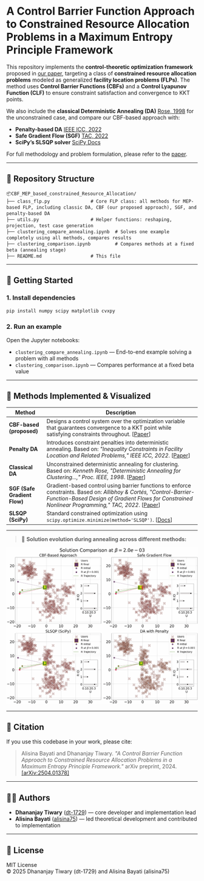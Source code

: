 # A Control Barrier Function Approach to Constrained Resource Allocation Problems in a Maximum Entropy Principle Framework

This repository implements the **control-theoretic optimization framework** proposed in [our paper](https://arxiv.org/abs/2504.01378), targeting a class of **constrained resource allocation problems** modeled as generalized **facility location problems (FLPs)**. The method uses **Control Barrier Functions (CBFs)** and a **Control Lyapunov Function (CLF)** to ensure constraint satisfaction and convergence to KKT points.

We also include the **classical Deterministic Annealing (DA)** [Rose, 1998](https://doi.org/10.1109/5.726788) for the unconstrained case, and compare our CBF-based approach with:

- **Penalty-based DA** [IEEE ICC, 2022](https://ieeexplore.ieee.org/document/10093253)
- **Safe Gradient Flow (SGF)** [TAC, 2022](https://ieeexplore.ieee.org/document/10224270)
- **SciPy’s SLSQP solver** [SciPy Docs](https://docs.scipy.org/doc/scipy/reference/generated/scipy.optimize.minimize.html)

For full methodology and problem formulation, please refer to the [paper](https://arxiv.org/abs/2504.01378).

---

## 📁 Repository Structure

```
📦CBF_MEP_based_constrained_Resource_Allocation/
├── class_flp.py               # Core FLP class: all methods for MEP-based FLP, including classic DA, CBF (our proposed approach), SGF, and penalty-based DA
├── utils.py                   # Helper functions: reshaping, projection, test case generation
├── clustering_compare_annealing.ipynb  # Solves one example completely using all methods, compares results
├── clustering_comparison.ipynb         # Compares methods at a fixed beta (annealing stage)
├── README.md                  # This file
```

---

## 🚀 Getting Started

### 1. Install dependencies

```bash
pip install numpy scipy matplotlib cvxpy
```

### 2. Run an example

Open the Jupyter notebooks:

- `clustering_compare_annealing.ipynb` — End-to-end example solving a problem with all methods
- `clustering_comparison.ipynb` — Compares performance at a fixed beta value

---

## 🧠 Methods Implemented & Visualized

| Method                       | Description                                                                                                                                                                                                                                                           |
| ---------------------------- | --------------------------------------------------------------------------------------------------------------------------------------------------------------------------------------------------------------------------------------------------------------------- |
| **CBF-based (proposed)**     | Designs a control system over the optimization variable that guarantees convergence to a KKT point while satisfying constraints throughout. [[Paper](https://arxiv.org/abs/2504.01378)]                                                                               |
| **Penalty DA**               | Introduces constraint penalties into deterministic annealing. Based on: *"Inequality Constraints in Facility Location and Related Problems," IEEE ICC, 2022*. [[Paper](https://ieeexplore.ieee.org/abstract/document/10093253)]                                       |
| **Classical DA**             | Unconstrained deterministic annealing for clustering. Based on: *Kenneth Rose, "Deterministic Annealing for Clustering...," Proc. IEEE, 1998*. [[Paper](https://doi.org/10.1109/5.726788)]                                                                            |
| **SGF (Safe Gradient Flow)** | Gradient-based control using barrier functions to enforce constraints. Based on: *Allibhoy & Cortés, "Control-Barrier-Function-Based Design of Gradient Flows for Constrained Nonlinear Programming," TAC, 2022*. [[Paper](https://doi.org/10.1109/TAC.2022.3200517)] |
| **SLSQP (SciPy)**            | Standard constrained optimization using `scipy.optimize.minimize(method='SLSQP')`. [[Docs](https://docs.scipy.org/doc/scipy/reference/generated/scipy.optimize.minimize.html)]    

---

> 🎥 **Solution evolution during annealing across different methods:**

![Solution Animation](files/solution_comparison%20(1).gif)

---

## 📝 Citation

If you use this codebase in your work, please cite:

> Alisina Bayati and Dhananjay Tiwary. *"A Control Barrier Function Approach to Constrained Resource Allocation Problems in a Maximum Entropy Principle Framework."* arXiv preprint, 2024. [[arXiv:2504.01378]](https://arxiv.org/abs/2504.01378)

---

## 👨‍💻 Authors

- **Dhananjay Tiwary** ([dt-1729](https://github.com/dt-1729)) — core developer and implementation lead  
- **Alisina Bayati** ([alisina75](https://github.com/alisina75)) — led theoretical development and contributed to implementation

---

## 📜 License

MIT License  
© 2025 Dhananjay Tiwary (dt-1729) and Alisina Bayati (alisina75)














